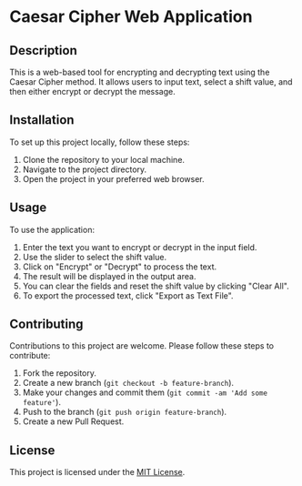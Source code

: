 # Caesar Cipher Web Application

## Description
This is a web-based tool for encrypting and decrypting text using the Caesar Cipher method. It allows users to input text, select a shift value, and then either encrypt or decrypt the message.

## Installation
To set up this project locally, follow these steps:
1. Clone the repository to your local machine.
2. Navigate to the project directory.
3. Open the project in your preferred web browser.

## Usage
To use the application:
1. Enter the text you want to encrypt or decrypt in the input field.
2. Use the slider to select the shift value.
3. Click on "Encrypt" or "Decrypt" to process the text.
4. The result will be displayed in the output area.
5. You can clear the fields and reset the shift value by clicking "Clear All".
6. To export the processed text, click "Export as Text File".

## Contributing
Contributions to this project are welcome. Please follow these steps to contribute:
1. Fork the repository.
2. Create a new branch (`git checkout -b feature-branch`).
3. Make your changes and commit them (`git commit -am 'Add some feature'`).
4. Push to the branch (`git push origin feature-branch`).
5. Create a new Pull Request.

## License
This project is licensed under the [MIT License](LICENSE).
